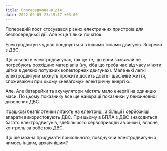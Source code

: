```yaml
---
title: Опосередкована дія
date: 2022-09-05 23:19:17 +03:00
---
```


Попередній пост стосувався різних електричних пристроїв для безпосередньої дії. Але ж це тільки початок.

Електродвигун чудово поєднується з іншими типами двигунів. Зокрема з ДВС.

Що кльово в електродвигунах, так це те, що вони зазвичай не потребують розхідних матеріалів (ну, хіба що треба час від часу міняти щітки в деяких потужних колекторних двигунах). Маленькі легкі електродвигуни можуть прожити досить довге і щасливе життя, споживаючи при цьому «невагому» електричну енергію.

Але. Але батарейки та акумулятори містять мало енергії на одиницю маси. По цьому показнику все ще найкращі показники у бензинових і дизельних ДВС.

Іграшкові безпілотники літають на електриці, а більші і серйозніші апарати використовують ДВС. При цьому в БПЛА з ДВС знаходиться багато електродвигунів, здебільшого сервоприводи авіоніки і, власне, контроль за роботою ДВС.

Що ще можна придумати прикольного, поєднуючи електродвигуни з чимось іншим, архаїчнішим?


